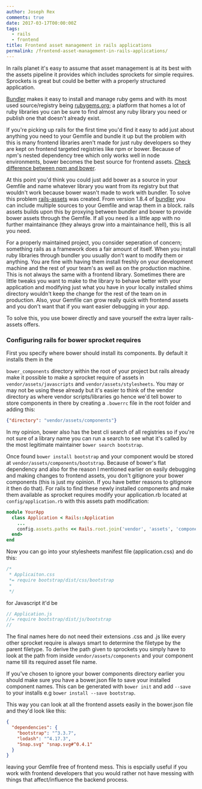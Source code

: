 ```yaml
---
author: Joseph Rex
comments: true
date: 2017-03-17T00:00:00Z
tags:
  - rails
  - frontend
title: Frontend asset management in rails applications
permalink: /frontend-asset-management-in-rails-applications/
---
```


In rails planet it's easy to assume that asset management is at its best with the assets pipeline it provides which includes sprockets for simple requires. Sprockets is great but could be better with a properly structured application.
<!--more-->

[Bundler][1] makes it easy to install and manage ruby gems and with its most used source/registry being [rubygems.org][2]; a platform that homes a lot of ruby libraries you can be sure to find almost any ruby library you need or publish one that doesn't already exist.

If you're picking up rails for the first time you'd find it easy to add just about anything you need to your Gemfile and bundle it up but the problem with this is many frontend libraries aren't made for just ruby developers so they are kept on frontend targeted registries like npm or bower. Because of npm's nested dependency tree which only works well in node environments, bower becomes the best source for frontend assets. [Check difference between npm and bower][3].

At this point you'd think you could just add bower as a source in your Gemfile and name whatever library you want from its registry but that wouldn't work because bower wasn't made to work with bundler. To solve this problem [rails-assets][4] was created. From version 1.8.4 of [bundler][1] you can include multiple sources to your Gemfile and wrap them in a block. rails assets builds upon this by proxying between bundler and bower to provide bower assets through the Gemfile. If all you need is a little app with no further maintainance (they always grow into a maintainance hell), this is all you need.

For a properly maintained project, you consider seperation of concern; something rails as a framework does a fair amount of itself. When you install ruby libraries through bundler you usually don't want to modify them or anything. You are fine with having them install freshly on your development machine and the rest of your team's as well as on the production machine. This is not always the same with a frontend library. Sometimes there are little tweaks you want to make to the library to behave better with your application and modifying just what you have in your locally installed shims directory wouldn't keep the change for the rest of the team on in production. Also, your Gemfile can grow really quick with frontend assets and you don't want that if you want easier debugging in your app.

To solve this, you use bower directly and save yourself the extra layer rails-assets offers.

### Configuring rails for bower sprocket requires
First you specify where bower should install its components. By default it installs them in the

`bower_components` directory within the root of your project but rails already make it possible to make a sprocket require of assets in `vendor/assets/javascripts` and `vendor/assets/stylesheets`. You may or may not be using these already but it's easier to think of the vendor directory as where vendor scripts/libraries go hence we'd tell bower to store components in there by creating a `.bowerrc` file in the root folder and adding this:

```json
{"directory": "vendor/assets/components"}
```

In my opinion, bower also has the best cli search of all registries so if you're not sure of a library name you can run a search to see what it's called by the most legitimate maintainer `bower search bootstrap`.

Once found `bower install bootstrap` and your component would be stored at `vendor/assets/components/bootstrap`. Because of bower's flat dependency and also for the reason I mentioned earlier on easily debugging and making changes to frontend assets, you don't gitignore your bower components (this is just my opinion. If you have better reasons to gitignore it then do that). For rails to find these newly installed components and make them available as sprocket requires modify your application.rb located at `config/application.rb` with this assets path modification:

```rb
module YourApp
  class Application < Rails::Application
    ...
    config.assets.paths << Rails.root.join('vendor', 'assets', 'components')
  end>
end
```

Now you can go into your stylesheets manifest file (application.css) and do this:

```css
/*
 * Applicaiton.css
 *= require bootstrap/dist/css/bootstrap
 *
 */
```

for Javascript it'd be

```js
// Application.js
//= require bootstrap/dist/js/bootstrap
//
```

The final names here do not need their extensions .css and .js like every other sprocket require is always smart to determine the filetype by the parent filetype. To derive the path given to sprockets you simply have to look at the path from inside `vendor/assets/components` and your component name till its required asset file name.

If you've chosen to ignore your bower components directory earlier you should make sure you have a bower.json file to save your installed component names. This can be generated with `bower init` and add `--save` to your installs e.g `bower install --save bootstrap`.

This way you can look at all the frontend assets easily in the bower.json file and they'd look like this:

```json
{
  "dependencies": {
    "bootstrap": "^3.3.7",
    "lodash": "^4.17.3",
    "Snap.svg" "snap.svg#^0.4.1"
  }
}
```

leaving your Gemfile free of frontend mess. This is espcially useful if you work with frontend developers that you would rather not have messing with things that affect/influence the backend process.



[1]:http://bundler.io
[2]:https://rubygems.org
[3]:http://stackoverflow.com/a/18652918/2649933
[4]:https://rails-assets.org

